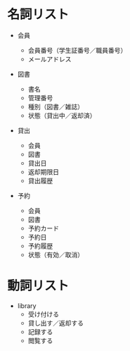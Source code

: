 # 名詞リスト
- 会員
  - 会員番号（学生証番号／職員番号）
  - メールアドレス

- 図書
  - 書名
  - 管理番号
  - 種別（図書／雑誌）
  - 状態（貸出中／返却済）

- 貸出
  - 会員
  - 図書
  - 貸出日
  - 返却期限日
  - 貸出履歴

- 予約
  - 会員
  - 図書
  - 予約カード
  - 予約日
  - 予約履歴
  - 状態（有効／取消）



# 動詞リスト
- library
  + 受け付ける
  + 貸し出す／返却する
  + 記録する
  + 閲覧する
